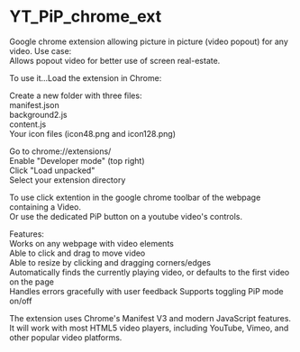 # YT_PiP_chrome_ext
Google chrome extension allowing picture in picture (video popout) for any video.
Use case:<br>
Allows popout video for better use of screen real-estate.<br>

To use it...Load the extension in Chrome:<br>

Create a new folder with three files: <br>
manifest.json <br>
background2.js <br>
content.js <br>
Your icon files (icon48.png and icon128.png)<br>

Go to chrome://extensions/ <br>
Enable "Developer mode" (top right) <br>
Click "Load unpacked" <br>
Select your extension directory<br>

To use click extention in the google chrome toolbar of the webpage containing a Video.<br>
Or use the dedicated PiP button on a youtube video's controls.<br>

Features: <br>
Works on any webpage with video elements <br>
Able to click and drag to move video <br>
Able to resize by clicking and dragging corners/edges<br>
Automatically finds the currently playing video, or defaults to the first video on the page <br>Handles errors gracefully with user feedback Supports toggling PiP mode on/off<br>

The extension uses Chrome's Manifest V3 and modern JavaScript features. <br>
It will work with most HTML5 video players, including YouTube, Vimeo, and other popular video platforms.<br>
